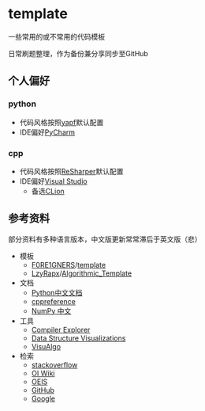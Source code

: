 # template

 一些常用的或不常用的代码模板

日常刷题整理，作为备份兼分享同步至GitHub

## 个人偏好

### python

* 代码风格按照[yapf](https://github.com/google/yapf)默认配置
* IDE偏好[PyCharm](https://www.jetbrains.com/pycharm/)

### cpp

* 代码风格按照[ReSharper](https://www.jetbrains.com/dotnet/)默认配置
* IDE偏好[Visual Studio](https://visualstudio.microsoft.com/)
  * 备选[CLion](https://www.jetbrains.com/clion/)

## 参考资料

部分资料有多种语言版本，中文版更新常常滞后于英文版（悲）

* 模板
  * [F0RE1GNERS](https://github.com/F0RE1GNERS)/[template](https://github.com/F0RE1GNERS/template)
  * [LzyRapx](https://github.com/LzyRapx)/[Algorithmic_Template](https://github.com/LzyRapx/Algorithmic_Template)
* 文档
  * [Python中文文档](https://docs.python.org/zh-cn/3/index.html)
  * [cppreference](https://zh.cppreference.com/)
  * [NumPy 中文](https://www.numpy.org.cn/)
* 工具
  * [Compiler Explorer](https://godbolt.org/)
  * [Data Structure Visualizations](https://www.cs.usfca.edu/~galles/visualization/Algorithms.html)
  * [VisuAlgo](https://visualgo.net/zh)
* 检索
  * [stackoverflow](https://stackoverflow.com/)
  * [OI Wiki](https://oi-wiki.org/)
  * [OEIS](https://oeis.org/)
  * [GitHub](https://github.com/)
  * [Google](https://www.google.com/)
